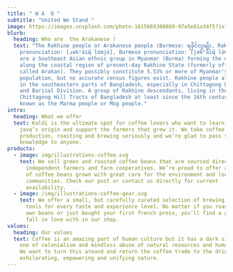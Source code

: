 ```yaml
---
title: " W A  O "
subtitle: "United We Stand "
image: https://images.unsplash.com/photo-1615669380869-97a5e81a34f5?ixlib=rb-1.2.1&ixid=MnwxMjA3fDB8MHxwaG90by1wYWdlfHx8fGVufDB8fHx8&auto=format&fit=crop&w=1771&q=80
blurb:
  heading: Who are  the Arakanese !
  text: "The Rakhine people or Arakanese people (Burmese: ရခိုင်လူမျိုး, Rakhine
    pronunciation: [ɹəkʰàiɰ̃ lùmjó], Burmese pronunciation: [jəkʰàiɰ̃ lùmjó])
    are a Southeast Asian ethnic group in Myanmar (Burma) forming the majority
    along the coastal region of present-day Rakhine State (formerly officially
    called Arakan). They possibly constitute 5.53% or more of Myanmar's total
    population, but no accurate census figures exist. Rakhine people also live
    in the southeastern parts of Bangladesh, especially in Chittagong Division
    and Barisal Division. A group of Rakhine descendants, living in the
    Chittagong Hill Tracts of Bangladesh at least since the 16th century, are
    known as the Marma people or Mog people."
intro:
  heading: What we offer
  text: Kaldi is the ultimate spot for coffee lovers who want to learn about their
    java’s origin and support the farmers that grew it. We take coffee
    production, roasting and brewing seriously and we’re glad to pass that
    knowledge to anyone.
products:
  - image: img/illustrations-coffee.svg
    text: We sell green and roasted coffee beans that are sourced directly from
      independent farmers and farm cooperatives. We’re proud to offer a variety
      of coffee beans grown with great care for the environment and local
      communities. Check our post or contact us directly for current
      availability.
  - image: /img/illustrations-coffee-gear.svg
    text: We offer a small, but carefully curated selection of brewing gear and
      tools for every taste and experience level. No matter if you roast your
      own beans or just bought your first french press, you’ll find a gadget to
      fall in love with in our shop.
values:
  heading: Our values
  text: Coffee is an amazing part of human culture but it has a dark side too –
    one of colonialism and mindless abuse of natural resources and human lives.
    We want to turn this around and return the coffee trade to the drink’s
    exhilarating, empowering and unifying nature.
---
```

